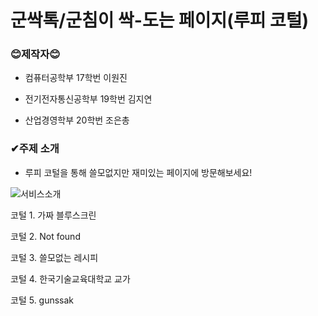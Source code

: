 # 군싹톡/군침이 싹-도는 페이지(루피 코털)

### 😊제작자😊

- 컴퓨터공학부 17학번 이원진

- 전기전자통신공학부 19학번 김지연

- 산업경영학부 20학번 조은총



### ✔주제 소개

- 루피 코털을 통해 쓸모없지만 재미있는 페이지에 방문해보세요!

![서비스소개](https://user-images.githubusercontent.com/81921035/130327049-df226be6-8330-4a2c-b632-1c4b38dacf33.gif)

코털 1. 가짜 블루스크린

코털 2.  Not found

코털 3. 쓸모없는 레시피

코털 4. 한국기술교육대학교 교가

코털 5. gunssak